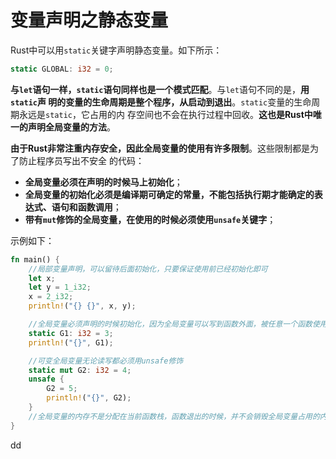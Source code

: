 变量声明之静态变量
================================================================================
Rust中可以用`static`关键字声明静态变量。如下所示：
```rust
static GLOBAL: i32 = 0;
```
**与`let`语句一样，`static`语句同样也是一个模式匹配**。与`let`语句不同的是，**用`static`声
明的变量的生命周期是整个程序，从启动到退出**。`static`变量的生命周期永远是`static`，它占用的内
存空间也不会在执行过程中回收。**这也是Rust中唯一的声明全局变量的方法**。

**由于Rust非常注重内存安全，因此全局变量的使用有许多限制**。这些限制都是为了防止程序员写出不安全
的代码：
+ **全局变量必须在声明的时候马上初始化**；
+ **全局变量的初始化必须是编译期可确定的常量，不能包括执行期才能确定的表达式、语句和函数调用**；
+ **带有`mut`修饰的全局变量，在使用的时候必须使用`unsafe`关键字**；

示例如下：
```rust
fn main() {
    //局部变量声明，可以留待后面初始化，只要保证使用前已经初始化即可
    let x;
    let y = 1_i32;
    x = 2_i32;
    println!("{} {}", x, y);

    //全局变量必须声明的时候初始化，因为全局变量可以写到函数外面，被任意一个函数使用
    static G1: i32 = 3;
    println!("{}", G1);

    //可变全局变量无论读写都必须用unsafe修饰
    static mut G2: i32 = 4;
    unsafe {
        G2 = 5;
        println!("{}", G2);
    }
    //全局变量的内存不是分配在当前函数栈，函数退出的时候，并不会销毁全局变量占用的内存空间，程序退出才会回收
}
```

































dd
